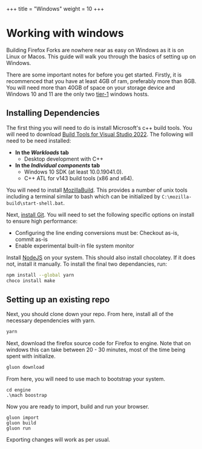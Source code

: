 +++
title = "Windows"
weight = 10
+++

# Working with windows

Building Firefox Forks are nowhere near as easy on Windows as it is on Linux or Macos. This guide will walk you through the basics of setting up on Windows.

There are some important notes for before you get started. Firstly, it is recommenced that you have at least 4GB of ram, preferably more than 8GB. You will need more than 40GB of space on your storage device and Windows 10 and 11 are the only two [tier-1](https://firefox-source-docs.mozilla.org/build/buildsystem/supported-configurations.html#build-hosts) windows hosts.

## Installing Dependencies

The first thing you will need to do is install Microsoft's c++ build tools. You will need to download [Build Tools for Visual Studio 2022](https://visualstudio.microsoft.com/downloads/#build-tools-for-visual-studio-2022). The following will need to be need installed:

- **In the _Workloads_ tab**
  - Desktop development with C++
- **In the _Individual components_ tab**
  - Windows 10 SDK (at least 10.0.19041.0).
  - C++ ATL for v143 build tools (x86 and x64).

You will need to install [MozillaBuild](https://ftp.mozilla.org/pub/mozilla.org/mozilla/libraries/win32/MozillaBuildSetup-Latest.exe). This provides a number of unix tools including a terminal similar to bash which can be initialized by `C:\mozilla-build\start-shell.bat`.

Next, [install Git](https://git-scm.com/download/win). You will need to set the following specific options on install to ensure high performance:

- Configuring the line ending conversions must be: Checkout as-is, commit as-is
- Enable experimental built-in file system monitor

Install [NodeJS](https://nodejs.org/en/download/current/) on your system. This should also install chocolatey. If it does not, install it manually. To install the final two dependancies, run:

```sh
npm install --global yarn
choco install make
```

## Setting up an existing repo

Next, you should clone down your repo. From here, install all of the necessary dependencies with yarn.

```sh
yarn
```

Next, download the firefox source code for Firefox to engine. Note that on windows this can take between 20 - 30 minutes, most of the time being spent with initialize.

```sh
gluon download
```

From here, you will need to use mach to bootstrap your system.

```batch
cd engine
.\mach boostrap
```

Now you are ready to import, build and run your browser.

```batch
gluon import
gluon build
gluon run
```

Exporting changes will work as per usual.
